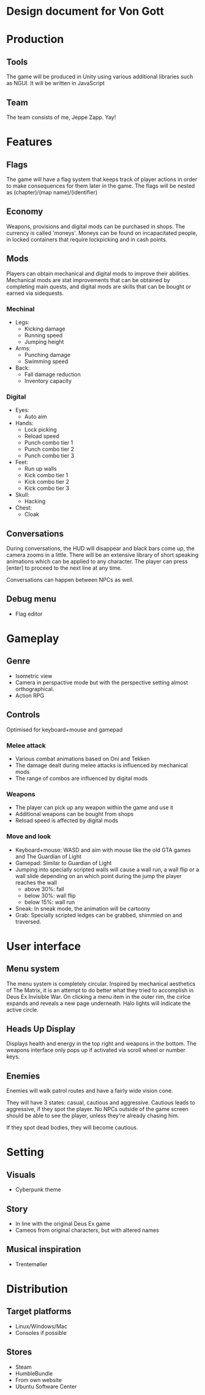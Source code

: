 Design document for Von Gott
====

# Production
## Tools
The game will be produced in Unity using various additional libraries such as NGUI.
It will be written in JavaScript

## Team
The team consists of me, Jeppe Zapp. Yay!

# Features
## Flags
The game will have a flag system that keeps track of player actions in order to make consequences for them later in the game. The flags will be nested as (chapter)/(map name)/(identifier)

## Economy
Weapons, provisions and digital mods can be purchased in shops. The currency is called 'moneys'. Moneys can be found on incapacitated people, in locked containers that require lockpicking and in cash points.

## Mods
Players can obtain mechanical and digital mods to improve their abilities. Mechanical mods are stat improvements that can be obtained by completing main quests, and digital mods are skills that can be bought or earned via sidequests.

### Mechinal
- Legs:  
	- Kicking damage  
	- Running speed
	- Jumping height
- Arms:  
	- Punching damage  
	- Swimming speed
- Back:   
	- Fall damage reduction
	- Inventory capacity

### Digital
- Eyes:  
	- Auto aim
- Hands:  
	- Lock picking
	- Reload speed
	- Punch combo tier 1
	- Punch combo tier 2
	- Punch combo tier 3
- Feet:
	- Run up walls
	- Kick combo tier 1
	- Kick combo tier 2
	- Kick combo tier 3
- Skull: 
	- Hacking
- Chest:
	- Cloak

## Conversations
During conversations, the HUD will disappear and black bars come up, the camera zooms in a little. There will be an extensive library of short speaking animations which can be applied to any character. The player can press [enter] to proceed to the next line at any time.

Conversations can happen between NPCs as well.

## Debug menu
- Flag editor

# Gameplay
## Genre
- Isometric view
- Camera in perspactive mode but with the perspective setting almost orthographical.
- Action RPG

## Controls
Optimised for keyboard+mouse and gamepad

### Melee attack
- Various combat animations based on Oni and Tekken
- The damage dealt during melee attacks is influenced by mechanical mods
- The range of combos are influenced by digital mods

### Weapons
- The player can pick up any weapon within the game and use it
- Additional weapons can be bought from shops
- Reload speed is affected by digital mods

### Move and look
- Keyboard+mouse: WASD and aim with mouse like the old GTA games and The Guardian of Light
- Gamepad: Similar to Guardian of Light
- Jumping into specially scripted walls will cause a wall run, a wall flip or a wall slide depending on an which point during the jump the player reaches the wall
	- above 30%: fall
	- below 30%: wall flip
	- below 15%: wall run
- Sneak: In sneak mode, the animation will be cartoony
- Grab: Specially scripted ledges can be grabbed, shimmied on and traversed.

# User interface
## Menu system
The menu system is completely circular. Inspired by mechanical aesthetics of The Matrix, it is an attempt to do better what they tried to accomplish in Deus Ex Invisible War. On clicking a menu item in the outer rim, the cirlce expands and reveals a new page underneath. Halo lights will indicate the active circle.

## Heads Up Display
Displays health and energy in the top right and weapons in the bottom. The weapons interface only pops up if activated via scroll wheel or number keys.

## Enemies
Enemies will walk patrol routes and have a fairly wide vision cone. 

They will have 3 states: casual, cautious and aggressive. Cautious leads to aggressive, if they spot the player. No NPCs outside of the game screen should be able to see the player, unless they're already chasing him.

If they spot dead bodies, they will become cautious.

# Setting
## Visuals
- Cyberpunk theme

## Story
- In line with the original Deus Ex game
- Cameos from original characters, but with altered names

## Musical inspiration
- Trentemøller

# Distribution
## Target platforms
- Linux/Windows/Mac
- Consoles if possible

## Stores
- Steam
- HumbleBundle
- From own website
- Ubuntu Software Center
